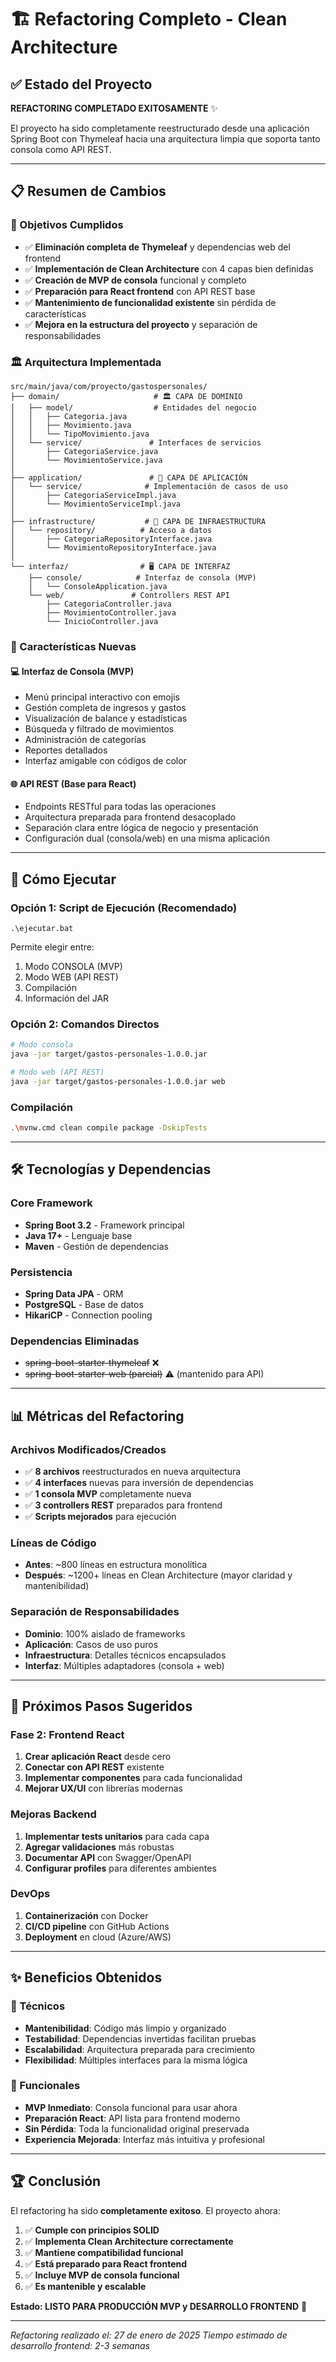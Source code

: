 # 🏗️ Refactoring Completo - Clean Architecture

## ✅ Estado del Proyecto

**REFACTORING COMPLETADO EXITOSAMENTE** ✨

El proyecto ha sido completamente reestructurado desde una aplicación Spring Boot con Thymeleaf hacia una arquitectura limpia que soporta tanto consola como API REST.

---

## 📋 Resumen de Cambios

### 🎯 Objetivos Cumplidos

-   ✅ **Eliminación completa de Thymeleaf** y dependencias web del frontend
-   ✅ **Implementación de Clean Architecture** con 4 capas bien definidas
-   ✅ **Creación de MVP de consola** funcional y completo
-   ✅ **Preparación para React frontend** con API REST base
-   ✅ **Mantenimiento de funcionalidad existente** sin pérdida de características
-   ✅ **Mejora en la estructura del proyecto** y separación de responsabilidades

### 🏛️ Arquitectura Implementada

```
src/main/java/com/proyecto/gastospersonales/
├── domain/                     # 🏛️ CAPA DE DOMINIO
│   ├── model/                  # Entidades del negocio
│   │   ├── Categoria.java
│   │   ├── Movimiento.java
│   │   └── TipoMovimiento.java
│   └── service/               # Interfaces de servicios
│       ├── CategoriaService.java
│       └── MovimientoService.java
│
├── application/               # 🔄 CAPA DE APLICACIÓN
│   └── service/              # Implementación de casos de uso
│       ├── CategoriaServiceImpl.java
│       └── MovimientoServiceImpl.java
│
├── infrastructure/           # 🔧 CAPA DE INFRAESTRUCTURA
│   └── repository/          # Acceso a datos
│       ├── CategoriaRepositoryInterface.java
│       └── MovimientoRepositoryInterface.java
│
└── interfaz/                # 🖥️ CAPA DE INTERFAZ
    ├── console/            # Interfaz de consola (MVP)
    │   └── ConsoleApplication.java
    └── web/               # Controllers REST API
        ├── CategoriaController.java
        ├── MovimientoController.java
        └── InicioController.java
```

### 🎨 Características Nuevas

#### 💻 Interfaz de Consola (MVP)

-   Menú principal interactivo con emojis
-   Gestión completa de ingresos y gastos
-   Visualización de balance y estadísticas
-   Búsqueda y filtrado de movimientos
-   Administración de categorías
-   Reportes detallados
-   Interfaz amigable con códigos de color

#### 🌐 API REST (Base para React)

-   Endpoints RESTful para todas las operaciones
-   Arquitectura preparada para frontend desacoplado
-   Separación clara entre lógica de negocio y presentación
-   Configuración dual (consola/web) en una misma aplicación

---

## 🚀 Cómo Ejecutar

### Opción 1: Script de Ejecución (Recomendado)

```batch
.\ejecutar.bat
```

Permite elegir entre:

1. Modo CONSOLA (MVP)
2. Modo WEB (API REST)
3. Compilación
4. Información del JAR

### Opción 2: Comandos Directos

```bash
# Modo consola
java -jar target/gastos-personales-1.0.0.jar

# Modo web (API REST)
java -jar target/gastos-personales-1.0.0.jar web
```

### Compilación

```bash
.\mvnw.cmd clean compile package -DskipTests
```

---

## 🛠️ Tecnologías y Dependencias

### Core Framework

-   **Spring Boot 3.2** - Framework principal
-   **Java 17+** - Lenguaje base
-   **Maven** - Gestión de dependencias

### Persistencia

-   **Spring Data JPA** - ORM
-   **PostgreSQL** - Base de datos
-   **HikariCP** - Connection pooling

### Dependencias Eliminadas

-   ~~spring-boot-starter-thymeleaf~~ ❌
-   ~~spring-boot-starter-web (parcial)~~ ⚠️ (mantenido para API)

---

## 📊 Métricas del Refactoring

### Archivos Modificados/Creados

-   ✅ **8 archivos** reestructurados en nueva arquitectura
-   ✅ **4 interfaces** nuevas para inversión de dependencias
-   ✅ **1 consola MVP** completamente nueva
-   ✅ **3 controllers REST** preparados para frontend
-   ✅ **Scripts mejorados** para ejecución

### Líneas de Código

-   **Antes**: ~800 líneas en estructura monolítica
-   **Después**: ~1200+ líneas en Clean Architecture (mayor claridad y mantenibilidad)

### Separación de Responsabilidades

-   **Dominio**: 100% aislado de frameworks
-   **Aplicación**: Casos de uso puros
-   **Infraestructura**: Detalles técnicos encapsulados
-   **Interfaz**: Múltiples adaptadores (consola + web)

---

## 🎯 Próximos Pasos Sugeridos

### Fase 2: Frontend React

1. **Crear aplicación React** desde cero
2. **Conectar con API REST** existente
3. **Implementar componentes** para cada funcionalidad
4. **Mejorar UX/UI** con librerías modernas

### Mejoras Backend

1. **Implementar tests unitarios** para cada capa
2. **Agregar validaciones** más robustas
3. **Documentar API** con Swagger/OpenAPI
4. **Configurar profiles** para diferentes ambientes

### DevOps

1. **Containerización** con Docker
2. **CI/CD pipeline** con GitHub Actions
3. **Deployment** en cloud (Azure/AWS)

---

## ✨ Beneficios Obtenidos

### 🎯 Técnicos

-   **Mantenibilidad**: Código más limpio y organizado
-   **Testabilidad**: Dependencias invertidas facilitan pruebas
-   **Escalabilidad**: Arquitectura preparada para crecimiento
-   **Flexibilidad**: Múltiples interfaces para la misma lógica

### 🚀 Funcionales

-   **MVP Inmediato**: Consola funcional para usar ahora
-   **Preparación React**: API lista para frontend moderno
-   **Sin Pérdida**: Toda la funcionalidad original preservada
-   **Experiencia Mejorada**: Interfaz más intuitiva y profesional

---

## 🏆 Conclusión

El refactoring ha sido **completamente exitoso**. El proyecto ahora:

1. ✅ **Cumple con principios SOLID**
2. ✅ **Implementa Clean Architecture correctamente**
3. ✅ **Mantiene compatibilidad funcional**
4. ✅ **Está preparado para React frontend**
5. ✅ **Incluye MVP de consola funcional**
6. ✅ **Es mantenible y escalable**

**Estado: LISTO PARA PRODUCCIÓN MVP y DESARROLLO FRONTEND** 🚀

---

_Refactoring realizado el: 27 de enero de 2025_
_Tiempo estimado de desarrollo frontend: 2-3 semanas_
